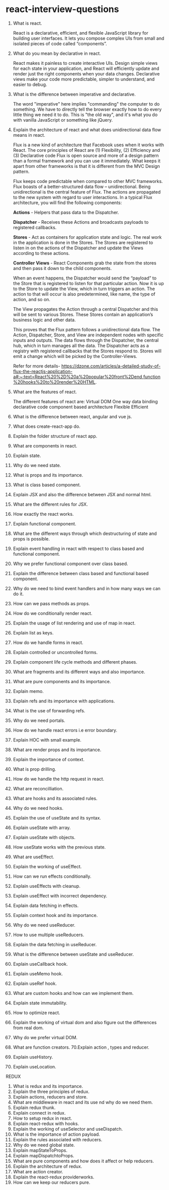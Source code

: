 # react-interview-questions


1. What is react.

    React is a declarative, efficient, and flexible JavaScript library for building user interfaces. It lets you compose complex UIs from small and isolated pieces of code called      “components”.
    
2. What do you mean by declarative in react.

    React makes it painless to create interactive UIs. Design simple views for each state in your application, and React will efficiently update and render just the right             components when your data changes. Declarative views make your code more predictable, simpler to understand, and easier to debug.
    
3. What is the difference between imperative and declarative.

    The word "imperative" here implies "commanding" the computer to do something. We have to directly tell the browser exactly how to do every little thing we need it to do. This     is "the old way", and it's what you do with vanilla JavaScript or something like jQuery.


3. Explain the architecture of react and what does unidirectional data flow means in react.

    Flux is a new kind of architecture that Facebook uses when it works with React.
    The core principles of React are (1) Flexibility, (2) Efficiency and (3) Declarative code
    Flux is open source and more of a design pattern than a formal framework and you can use it immediately. What keeps it apart from other frameworks is that it is different       from the MVC Design pattern.

    Flux keeps code predictable when compared to other MVC frameworks.
    Flux boasts of a better-structured data flow – unidirectional. Being unidirectional is the central feature of Flux. The actions are propagated to the new system with regard    to user interactions. 
    In a typical Flux architecture, you will find the following components:

    **Actions** - Helpers that pass data to the Dispatcher.

    **Dispatcher** - Receives these Actions and broadcasts payloads to registered callbacks.

    **Stores** - Act as containers for application state and logic. The real work in the application is done in the Stores. The Stores are registered to listen in on the actions       of the Dispatcher and update the Views according to these actions.

    **Controller** **Views** - React Components grab the state from the stores and then pass it down to the child components.

    When an event happens, the Dispatcher would send the “payload” to the Store that is registered to listen for that particular action. Now it is up to the Store to update the     View, which in turn triggers an action. The action to that will occur is also predetermined, like name, the type of action, and so on.

    The View propagates the Action through a central Dispatcher and this will be sent to various Stores. These Stores contain an application’s business logic and other data.

    This proves that the Flux pattern follows a unidirectional data flow. The Action, Dispatcher, Store, and View are independent nodes with specific inputs and outputs. The         data flows through the Dispatcher, the central hub, which in turn manages all the data. The Dispatcher acts as a registry with registered callbacks that the Stores respond       to. Stores will emit a change which will be picked by the Controller-Views.

    Refer for more details- 
    https://dzone.com/articles/a-detailed-study-of-flux-the-reactjs-application-a#:~:text=React%20%2D%20a%20popular%20front%2Dend,function%20hooks%20to%20render%20HTML.


5. What are the features of react.

    The different features of react are:
     Virtual DOM
     One way data binding
     declarative code
     component based architecture
     Flexible
     Efficient
7. What is the difference between react, angular and vue js.
8. What does create-react-app do.
9. Explain the folder structure of react app.
10. What are components in react.
11. Explain state.
12. Why do we need state.
13. What is props and its importance.
14. What is class based component.
15. Explain JSX and also the difference between JSX and normal html.
16. What are the different rules for JSX.
17. How exactly the react works.
18. Explain functional component.
19. What are the different ways through which destructuring of state and props is possible.
20. Explain event handling in react with respect to class based and functional component.
21. Why we prefer functional component over class based.
22. Explain the difference between class based and functional based component.
23. Why do we need to bind event handlers and in how many ways we can do it.
24. How can we pass methods as props.
25. How do we conditionally render react.
26. Explain the usage of list rendering and use of map in react.
27. Explain list as keys.
28. How do we handle forms in react.
29. Explain controlled or uncontrolled forms.
30. Explain component life cycle methods and different phases.
31. What are fragments and its different ways and also importance.
32. What are pure components and its importance.
33. Explain memo.
34. Explain refs and its importance with applications.
35. What is the use of forwarding refs.
36. Why do we need portals.
37. How do we handle react errors i.e error boundary.
38. Explain HOC with small example.
39. What are render props and its importance.
40. Explain the importance of context.
41. What is prop drilling.
42. How do we handle the http request in react.
43. What are reconcilliation.
44. What are hooks and its associated rules.
45. Why do we need hooks.
46. Explain the use of useState and its syntax.
47. Explain useState with array.
48. Explain useState with objects.
49. How useState works with the previous state.
50. What are useEffect.
51. Explain the working of useEffect.
52. How can we run effects conditionally.
53. Explain useEffects with cleanup.
54. Explain useEffect with incorrect dependency.
55. Explain data fetching in effects.
56. Explain context hook and its importance.
57. Why do we need useReducer.
58. How to use multiple useReducers.
59. Explain the data fetching in useReducer.
60. What is the difference between useState and useReducer.
61. Explain useCallback hook.
62. Explain useMemo hook.
63. Explain useRef hook.
64. What are custom hooks and how can we implement them.
65. Explain state immutability.
66. How to optimize react.
67. Explain the working of virtual dom and also figure out the differences from real dom.
68. Why do we prefer virtual DOM.
69. What are function creators.
70.Explain action , types and reducer.
71. Explain useHistory.
72. Explain useLocation.


REDUX

1. What is redux and its importance.
2. Explain the three principles of redux.
3. Explain actions, reducers and store.
4. What are middleware in react and its use nd why do we need them.
5. Explain redux thunk.
6. Explain connect in redux.
7. How to setup redux in react.
8. Explain react-redux with hooks.
9. Explain the working of useSelector and useDispatch.
10. What is the importance of action payload.
11. Explain the rules associated with reducers.
12. Why do we need global state.
13. Explain mapStateToProps.
14. Explain mapDispatchtoProps.
15. What are pure components and how does it affect or help reducers.
16. Explain the architecture of redux.
17. What are action creator.
18. Explain the react-redux providerworks.
19. How can we keep our reducers pure.



